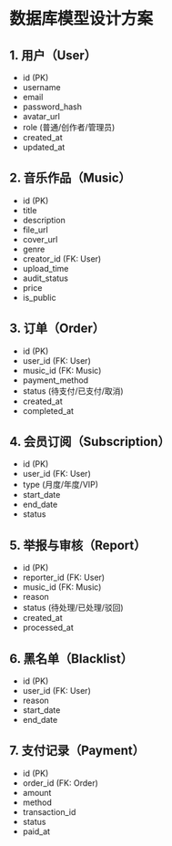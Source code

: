 # 数据库模型设计方案

## 1. 用户（User）
- id (PK)
- username
- email
- password_hash
- avatar_url
- role (普通/创作者/管理员)
- created_at
- updated_at

## 2. 音乐作品（Music）
- id (PK)
- title
- description
- file_url
- cover_url
- genre
- creator_id (FK: User)
- upload_time
- audit_status
- price
- is_public

## 3. 订单（Order）
- id (PK)
- user_id (FK: User)
- music_id (FK: Music)
- payment_method
- status (待支付/已支付/取消)
- created_at
- completed_at

## 4. 会员订阅（Subscription）
- id (PK)
- user_id (FK: User)
- type (月度/年度/VIP)
- start_date
- end_date
- status

## 5. 举报与审核（Report）
- id (PK)
- reporter_id (FK: User)
- music_id (FK: Music)
- reason
- status (待处理/已处理/驳回)
- created_at
- processed_at

## 6. 黑名单（Blacklist）
- id (PK)
- user_id (FK: User)
- reason
- start_date
- end_date

## 7. 支付记录（Payment）
- id (PK)
- order_id (FK: Order)
- amount
- method
- transaction_id
- status
- paid_at
